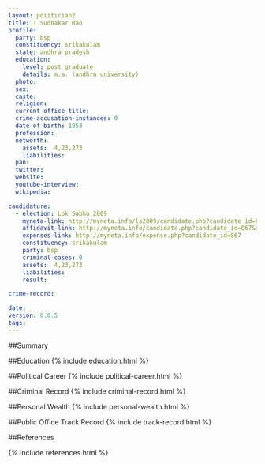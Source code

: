 ```yaml
---
layout: politician2
title: T Sudhakar Rao
profile: 
  party: bsp
  constituency: srikakulam
  state: andhra pradesh
  education: 
    level: post graduate
    details: m.a. (andhra university)
  photo: 
  sex: 
  caste: 
  religion: 
  current-office-title: 
  crime-accusation-instances: 0
  date-of-birth: 1953
  profession: 
  networth: 
    assets:  4,23,273
    liabilities: 
  pan: 
  twitter: 
  website: 
  youtube-interview: 
  wikipedia: 

candidature: 
  - election: Lok Sabha 2009
    myneta-link: http://myneta.info/ls2009/candidate.php?candidate_id=867
    affidavit-link: http://myneta.info/candidate.php?candidate_id=867&scan=original
    expenses-link: http://myneta.info/expense.php?candidate_id=867
    constituency: srikakulam 
    party: bsp
    criminal-cases: 0
    assets:  4,23,273
    liabilities: 
    result:  

crime-record: 

date: 
version: 0.0.5
tags: 
---
```

##Summary


##Education
{% include education.html %}


##Political Career
{% include political-career.html %}


##Criminal Record
{% include criminal-record.html %}


##Personal Wealth
{% include personal-wealth.html %}


##Public Office Track Record
{% include track-record.html %}


##References


{% include references.html %}